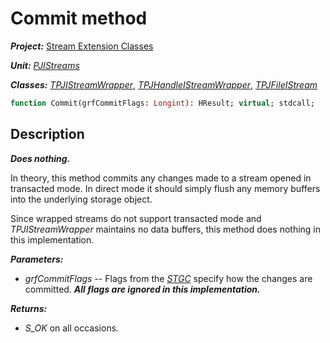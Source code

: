 # Commit method

***Project:*** [Stream Extension Classes](../API.md)

***Unit:*** [_PJIStreams_](./PJIStreams.md)

***Classes:*** [_TPJIStreamWrapper_](./TPJIStreamWrapper.md), [_TPJHandleIStreamWrapper_](./TPJHandleIStreamWrapper.md), [_TPJFileIStream_](./TPJFileIStream.md)

```pascal
function Commit(grfCommitFlags: Longint): HResult; virtual; stdcall;
```

## Description

***Does nothing.***

In theory, this method commits any changes made to a stream opened in transacted mode. In direct mode it should simply flush any memory buffers into the underlying storage object.

Since wrapped streams do not support transacted mode and _TPJIStreamWrapper_ maintains no data buffers, this method does nothing in this implementation.

***Parameters:***

* _grfCommitFlags_ -- Flags from the [_STGC_](http://msdn.microsoft.com/en-us/library/aa380320%28v=vs.85%29.aspx) specify how the changes are committed. ***All flags are ignored in this implementation.***

***Returns:***

* _S_OK_ on all occasions.

